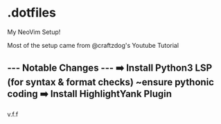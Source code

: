 # .dotfiles
My NeoVim Setup!

Most of the setup came from @craftzdog's Youtube Tutorial

--- Notable Changes ---
➡️ Install Python3 LSP (for syntax & format checks) ~ensure pythonic coding 
➡️ Install HighlightYank Plugin
-----------------------

v.f.f
